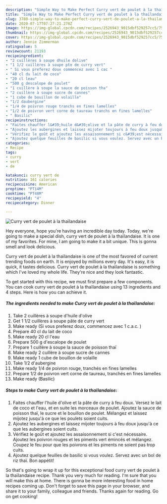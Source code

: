 ```yaml
---
description: "Simple Way to Make Perfect Curry vert de poulet à la thaïlandaise"
title: "Simple Way to Make Perfect Curry vert de poulet à la thaïlandaise"
slug: 3780-simple-way-to-make-perfect-curry-vert-de-poulet-a-la-thailandaise
date: 2020-07-17T07:27:21.278Z
image: https://img-global.cpcdn.com/recipes/2526943_9015dbf529257cc5/751x532cq70/curry-vert-de-poulet-a-la-thailandaise-photo-principale-de-la-recette.jpg
thumbnail: https://img-global.cpcdn.com/recipes/2526943_9015dbf529257cc5/751x532cq70/curry-vert-de-poulet-a-la-thailandaise-photo-principale-de-la-recette.jpg
cover: https://img-global.cpcdn.com/recipes/2526943_9015dbf529257cc5/751x532cq70/curry-vert-de-poulet-a-la-thailandaise-photo-principale-de-la-recette.jpg
author: Jennie Zimmerman
ratingvalue: 5
reviewcount: 21193
recipeingredient:
- "2 cuillères à soupe dhuile dolive"
- "1 1/2 cuillères à soupe pte de curry vert"
- " Si vous preferez doux commencez avec 1 cac "
- "40 cl du lait de coco"
- "20 cl leau"
- "500 g descalope de poulet"
- "1 cuillère à soupe la sauce de poisson tha"
- "2 cuillère à soupe sucre de cannes"
- "1 cube de bouillon de volaille"
- "1/2 daubergine"
- "1/4 de poivron rouge tranchs en fines lamelles"
- "1/2 de poivron vert corne de taureau tranchs en fines lamelles"
- " Basilic"
recipeinstructions:
- "Faites chauffer l&#39;huile d&#39;olive et la pâte de curry à feu doux. Versez le lait de coco et l&#39;eau, et en suite les morceaux de poulet. Ajoutez la sauce de poisson thaï, le sucre et le bouillon de poulet. Mélangez et laissez mijotez jusqu&#39;à ce que les poulets soient cuits."
- "Ajoutez les aubergines et laissez mijoter toujours à feu doux jusqu&#39;à ce que les aubergines soient cuits."
- "Vérifiez le goût et ajoutez les assaisonnement si c&#39;est nécessaire. Ajoutez les poivron rouges et les piments vert émincés et mélangez. Coupez le feu pour que les poivrons et les piments ne soient pas trop cuits."
- "Ajoutez quelque feuilles de basilic si vous voulez. Servez avec un bol de riz thaï. Bon appétit!"
categories:
- Recipe
tags:
- curry
- vert
- de

katakunci: curry vert de 
nutrition: 161 calories
recipecuisine: American
preptime: "PT14M"
cooktime: "PT48M"
recipeyield: "4"
recipecategory: Dinner

---
```



![Curry vert de poulet à la thaïlandaise](https://img-global.cpcdn.com/recipes/2526943_9015dbf529257cc5/751x532cq70/curry-vert-de-poulet-a-la-thailandaise-photo-principale-de-la-recette.jpg)

Hey everyone, hope you're having an incredible day today. Today, we're going to make a special dish, curry vert de poulet à la thaïlandaise. It is one of my favorites. For mine, I am going to make it a bit unique. This is gonna smell and look delicious.

Curry vert de poulet à la thaïlandaise is one of the most favored of current trending foods on earth. It is enjoyed by millions every day. It's easy, it is quick, it tastes delicious. Curry vert de poulet à la thaïlandaise is something which I've loved my whole life. They're nice and they look fantastic.




To get started with this recipe, we must first prepare a few components. You can cook curry vert de poulet à la thaïlandaise using 13 ingredients and 4 steps. Here is how you can achieve it.

<!--inarticleads1-->

##### The ingredients needed to make Curry vert de poulet à la thaïlandaise:

1. Take 2 cuillères à soupe d&#39;huile d&#39;olive
1. Get 1 1/2 cuillères à soupe pâte de curry vert
1. Make ready  (Si vous preferez doux, commencez avec 1 c.a.c. )
1. Prepare 40 cl du lait de coco
1. Make ready 20 cl l&#39;eau
1. Prepare 500 g d&#39;escalope de poulet
1. Prepare 1 cuillère à soupe la sauce de poisson thaï
1. Make ready 2 cuillère à soupe sucre de cannes
1. Make ready 1 cube de bouillon de volaille
1. Take 1/2 d&#39;aubergine
1. Make ready 1/4 de poivron rouge, tranchés en fines lamelles
1. Prepare 1/2 de poivron vert corne de taureau, tranchés en fines lamelles
1. Make ready  (Basilic)




<!--inarticleads2-->

##### Steps to make Curry vert de poulet à la thaïlandaise:

1. Faites chauffer l&#39;huile d&#39;olive et la pâte de curry à feu doux. Versez le lait de coco et l&#39;eau, et en suite les morceaux de poulet. Ajoutez la sauce de poisson thaï, le sucre et le bouillon de poulet. Mélangez et laissez mijotez jusqu&#39;à ce que les poulets soient cuits.
1. Ajoutez les aubergines et laissez mijoter toujours à feu doux jusqu&#39;à ce que les aubergines soient cuits.
1. Vérifiez le goût et ajoutez les assaisonnement si c&#39;est nécessaire. Ajoutez les poivron rouges et les piments vert émincés et mélangez. Coupez le feu pour que les poivrons et les piments ne soient pas trop cuits.
1. Ajoutez quelque feuilles de basilic si vous voulez. Servez avec un bol de riz thaï. Bon appétit!




So that's going to wrap it up for this exceptional food curry vert de poulet à la thaïlandaise recipe. Thank you very much for reading. I'm sure that you will make this at home. There is gonna be more interesting food in home recipes coming up. Don't forget to save this page in your browser, and share it to your family, colleague and friends. Thanks again for reading. Go on get cooking!
